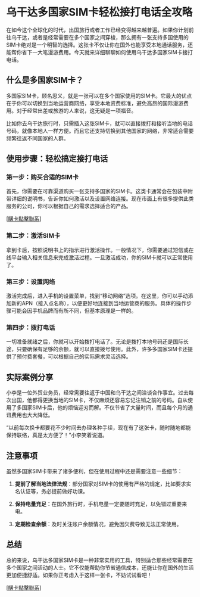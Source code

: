 # 乌干达多国家SIM卡轻松接打电话全攻略

在如今这个全球化的时代，出国旅行或者工作已经变得越来越普遍。如果你计划前往乌干达，或者是经常需要在多个国家之间穿梭，那么拥有一张支持多国使用的SIM卡绝对是一个明智的选择。这张卡不仅让你在国外也能享受本地通话服务，还能帮你省下一大笔漫游费用。今天就来详细聊聊如何使用乌干达多国家SIM卡接打电话。

## 什么是多国家SIM卡？

多国家SIM卡，顾名思义，就是一张可以在多个国家使用的SIM卡。它最大的优点在于你可以切换到当地运营商网络，享受本地资费标准，避免高昂的国际漫游费用。对于经常出差或旅游的人来说，这无疑是一项福音。

比如你去乌干达旅行时，只需插入这张SIM卡，就可以直接拨打和接听当地的电话号码，就像本地人一样方便。而且它还支持切换到其他国家的网络，非常适合需要频繁往返不同国家的人群。

## 使用步骤：轻松搞定接打电话

### 第一步：购买合适的SIM卡

首先，你需要在可靠渠道购买一张支持多国家的SIM卡。这类卡通常会在包装中附带详细的说明书，告诉你如何激活以及设置网络连接。现在市面上有很多提供此类服务的公司，你可以根据自己的需求选择适合的产品。

[[購卡點擊聯系](https://t.me/s/esim1088)]

### 第二步：激活SIM卡

拿到卡后，按照说明书上的指示进行激活操作。一般情况下，你需要通过短信或在线平台输入相关信息来完成激活过程。一旦激活成功，你的SIM卡就可以正常使用了。

### 第三步：设置网络

激活完成后，进入手机的设置菜单，找到“移动网络”选项。在这里，你可以手动添加新的APN（接入点名称），以便更好地连接到当地运营商的服务。具体的操作步骤可能会因手机品牌而有所不同，但基本原理是一样的。

### 第四步：拨打电话

一切准备就绪之后，你就可以开始拨打电话了。无论是拨打本地号码还是国际长途，只要确保有足够的余额，就可以直接拨号使用。此外，许多多国家SIM卡还提供了预付费套餐，可以根据自己的实际需求灵活选择。

## 实际案例分享

小李是一位外贸业务员，经常需要往返于中国和乌干达之间洽谈合作事宜。过去每次出国，他都得更换当地的SIM卡，不仅麻烦还容易忘记注销之前的号码。自从使用了多国家SIM卡后，他的烦恼迎刃而解。不仅节省了大量时间，而且每个月的通讯费用也大大降低。

“以前每次换卡都要花不少时间去办理各种手续，现在有了这张卡，随时随地都能保持联络，真是太方便了！”小李笑着说道。

## 注意事项

虽然多国家SIM卡带来了诸多便利，但在使用过程中还是需要注意一些细节：

1. **提前了解当地法律法规**：部分国家对SIM卡的使用有严格的规定，比如要求实名认证等，务必提前做好功课。
   
2. **保持电量充足**：在国外旅行时，手机电量一定要随时充足，以免错过重要来电。

3. **定期检查余额**：及时关注账户余额情况，避免因欠费导致无法正常使用。

## 总结

总的来说，乌干达多国家SIM卡是一种非常实用的工具，特别适合那些经常需要在多个国家之间活动的人士。它不仅能帮助你节省通信成本，还能让你在国外的生活更加便捷舒适。如果你正考虑入手这样一张卡，不妨试试看吧！

[[購卡點擊聯系](https://t.me/s/esim1088)]